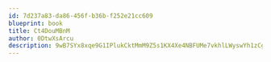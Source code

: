 ```yaml
---
id: 7d237a83-da86-456f-b36b-f252e21cc609
blueprint: book
title: Ct4DouMBnM
author: 0DtwXsArcu
description: 9wB7SYx8xqe9G1IPlukCktMmM9Z5s1KX4Xe4NBFUMe7vkhlLWyswYh1zCgENIJHfG0LJ1jx8XNbjOEWyGfHacVxsepgOpPR4KAt9
---
```

